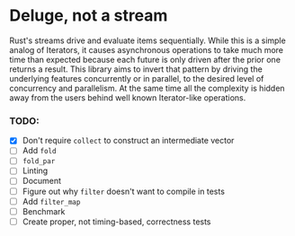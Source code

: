# Deluge, not a stream

Rust's streams drive and evaluate items sequentially.
While this is a simple analog of Iterators, it causes asynchronous operations to take much more time than expected because each future is only driven after the prior one returns a result.
This library aims to invert that pattern by driving the underlying features concurrently or in parallel, to the desired level of concurrency and parallelism.
At the same time all the complexity is hidden away from the users behind well known Iterator-like operations.


### TODO:

- [x] Don't require `collect` to construct an intermediate vector
- [ ] Add `fold`
- [ ] `fold_par`
- [ ] Linting
- [ ] Document
- [ ] Figure out why `filter` doesn't want to compile in tests
- [ ] Add `filter_map`
- [ ] Benchmark
- [ ] Create proper, not timing-based, correctness tests